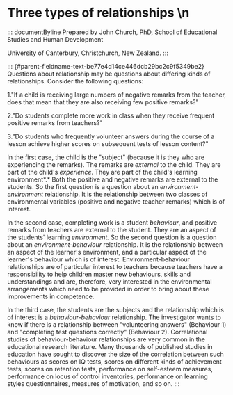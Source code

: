 # Three types of relationships \n

::: documentByline
Prepared by John Church, PhD, School of Educational Studies and Human
Development

University of Canterbury, Christchurch, New Zealand.
:::

::: {#parent-fieldname-text-be77e4d14ce446dcb29bc2c9f5349be2}
Questions about relationship may be questions about differing kinds of
relationships. Consider the following questions:

1."If a child is receiving large numbers of negative remarks from the
teacher, does that mean that they are also receiving few positive
remarks?"

2."Do students complete more work in class when they receive frequent
positive remarks from teachers?"

3."Do students who frequently volunteer answers during the course of a
lesson achieve higher scores on subsequent tests of lesson content?"

In the first case, the child is the "subject" (because it is they who
are experiencing the remarks). The remarks are *external* to the child.
They are part of the child's *experience*. They are part of the child's
learning environment*.* Both the positive and negative remarks are
external to the students. So the first question is a question about an
*environment-environment* relationship. It is the relationship between
two classes of environmental variables (positive and negative teacher
remarks) which is of interest.

In the second case, completing work is a student *behaviour*, and
positive remarks from teachers are external to the student. They are an
aspect of the students' learning *environment.* So the second question
is a question about an *environment-behaviour* relationship. It is the
relationship between an aspect of the learner\'s environment, and a
particular aspect of the learner\'s behaviour which is of interest.
Environment-behaviour relationships are of particular interest to
teachers because teachers have a responsibility to help children master
new behaviours, skills and understandings and are, therefore, very
interested in the environmental arrangements which need to be provided
in order to bring about these improvements in competence.

In the third case, the students are the subjects and the relationship
which is of interest is a *behaviour-behaviour* relationship. The
investigator wants to know if there is a relationship between
"volunteering answers" (Behaviour 1) and "completing test questions
correctly" (Behaviour 2). Correlational studies of behaviour-behaviour
relationships are very common in the educational research literature.
Many thousands of published studies in education have sought to discover
the size of the correlation between such behaviours as scores on IQ
tests, scores on different kinds of achievement tests, scores on
retention tests, performance on self-esteem measures, performance on
locus of control inventories, performance on learning styles
questionnaires, measures of motivation, and so on.
:::
